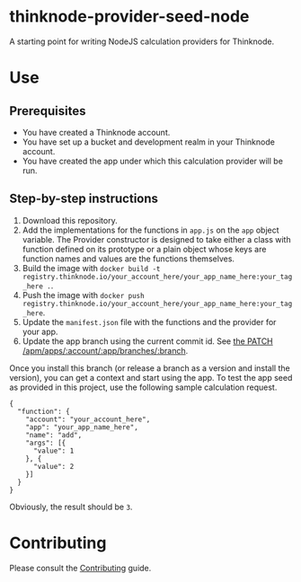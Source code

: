 # thinknode-provider-seed-node

A starting point for writing NodeJS calculation providers for Thinknode.

# Use

## Prerequisites

- You have created a Thinknode account.
- You have set up a bucket and development realm in your Thinknode account.
- You have created the app under which this calculation provider will be run.

## Step-by-step instructions

1. Download this repository.
2. Add the implementations for the functions in `app.js` on the `app` object variable. The Provider constructor is designed to take either a class with function defined on its prototype or a plain object whose keys are function names and values are the functions themselves.
3. Build the image with `docker build -t registry.thinknode.io/your_account_here/your_app_name_here:your_tag_here .`.
4. Push the image with `docker push registry.thinknode.io/your_account_here/your_app_name_here:your_tag_here`.
5. Update the `manifest.json` file with the functions and the provider for your app.
6. Update the app branch using the current commit id. See [the PATCH /apm/apps/:account/:app/branches/:branch](https://developers.thinknode.com/services/apm/apps).

Once you install this branch (or release a branch as a version and install the version), you can get a context and start using the app. To test the app seed as provided in this project, use the following sample calculation request.

```
{
  "function": {
    "account": "your_account_here",
    "app": "your_app_name_here",
    "name": "add",
    "args": [{
      "value": 1
    }, {
      "value": 2
    }]
  }
}
```

Obviously, the result should be `3`.

# Contributing

Please consult the [Contributing](CONTRIBUTING.md) guide.